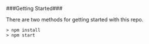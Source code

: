 
###Getting Started###

There are two methods for getting started with this repo.


	> npm install
	> npm start
```

